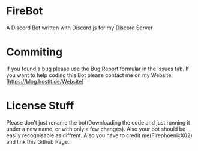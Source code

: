 # FireBot
A Discord Bot written with Discord.js for my Discord Server 

# Commiting

If you found a bug please use the Bug Report formular in the Issues tab.
If you want to help coding this Bot please contact me on my Website.[https://blog.hostit.de/Website]

# License Stuff

Please don't just rename the bot(Downloading the code and just running it under a new name, or with only a few changes). Also your bot should be easily recognisable as diffrent.
Also you have to credit me(FirephoenixX02) and link this Github Page.
